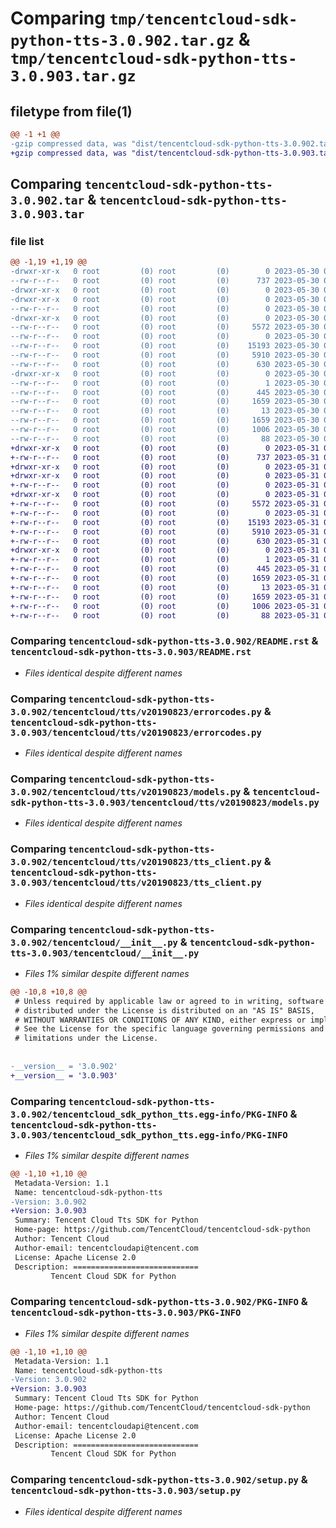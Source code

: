 # Comparing `tmp/tencentcloud-sdk-python-tts-3.0.902.tar.gz` & `tmp/tencentcloud-sdk-python-tts-3.0.903.tar.gz`

## filetype from file(1)

```diff
@@ -1 +1 @@
-gzip compressed data, was "dist/tencentcloud-sdk-python-tts-3.0.902.tar", last modified: Tue May 30 00:36:34 2023, max compression
+gzip compressed data, was "dist/tencentcloud-sdk-python-tts-3.0.903.tar", last modified: Wed May 31 02:25:18 2023, max compression
```

## Comparing `tencentcloud-sdk-python-tts-3.0.902.tar` & `tencentcloud-sdk-python-tts-3.0.903.tar`

### file list

```diff
@@ -1,19 +1,19 @@
-drwxr-xr-x   0 root         (0) root         (0)        0 2023-05-30 00:36:34.000000 tencentcloud-sdk-python-tts-3.0.902/
--rw-r--r--   0 root         (0) root         (0)      737 2023-05-30 00:36:34.000000 tencentcloud-sdk-python-tts-3.0.902/README.rst
-drwxr-xr-x   0 root         (0) root         (0)        0 2023-05-30 00:36:34.000000 tencentcloud-sdk-python-tts-3.0.902/tencentcloud/
-drwxr-xr-x   0 root         (0) root         (0)        0 2023-05-30 00:36:34.000000 tencentcloud-sdk-python-tts-3.0.902/tencentcloud/tts/
--rw-r--r--   0 root         (0) root         (0)        0 2023-05-30 00:36:34.000000 tencentcloud-sdk-python-tts-3.0.902/tencentcloud/tts/__init__.py
-drwxr-xr-x   0 root         (0) root         (0)        0 2023-05-30 00:36:34.000000 tencentcloud-sdk-python-tts-3.0.902/tencentcloud/tts/v20190823/
--rw-r--r--   0 root         (0) root         (0)     5572 2023-05-30 00:36:34.000000 tencentcloud-sdk-python-tts-3.0.902/tencentcloud/tts/v20190823/errorcodes.py
--rw-r--r--   0 root         (0) root         (0)        0 2023-05-30 00:36:34.000000 tencentcloud-sdk-python-tts-3.0.902/tencentcloud/tts/v20190823/__init__.py
--rw-r--r--   0 root         (0) root         (0)    15193 2023-05-30 00:36:34.000000 tencentcloud-sdk-python-tts-3.0.902/tencentcloud/tts/v20190823/models.py
--rw-r--r--   0 root         (0) root         (0)     5910 2023-05-30 00:36:34.000000 tencentcloud-sdk-python-tts-3.0.902/tencentcloud/tts/v20190823/tts_client.py
--rw-r--r--   0 root         (0) root         (0)      630 2023-05-30 00:36:34.000000 tencentcloud-sdk-python-tts-3.0.902/tencentcloud/__init__.py
-drwxr-xr-x   0 root         (0) root         (0)        0 2023-05-30 00:36:34.000000 tencentcloud-sdk-python-tts-3.0.902/tencentcloud_sdk_python_tts.egg-info/
--rw-r--r--   0 root         (0) root         (0)        1 2023-05-30 00:36:34.000000 tencentcloud-sdk-python-tts-3.0.902/tencentcloud_sdk_python_tts.egg-info/dependency_links.txt
--rw-r--r--   0 root         (0) root         (0)      445 2023-05-30 00:36:34.000000 tencentcloud-sdk-python-tts-3.0.902/tencentcloud_sdk_python_tts.egg-info/SOURCES.txt
--rw-r--r--   0 root         (0) root         (0)     1659 2023-05-30 00:36:34.000000 tencentcloud-sdk-python-tts-3.0.902/tencentcloud_sdk_python_tts.egg-info/PKG-INFO
--rw-r--r--   0 root         (0) root         (0)       13 2023-05-30 00:36:34.000000 tencentcloud-sdk-python-tts-3.0.902/tencentcloud_sdk_python_tts.egg-info/top_level.txt
--rw-r--r--   0 root         (0) root         (0)     1659 2023-05-30 00:36:34.000000 tencentcloud-sdk-python-tts-3.0.902/PKG-INFO
--rw-r--r--   0 root         (0) root         (0)     1006 2023-05-30 00:36:34.000000 tencentcloud-sdk-python-tts-3.0.902/setup.py
--rw-r--r--   0 root         (0) root         (0)       88 2023-05-30 00:36:34.000000 tencentcloud-sdk-python-tts-3.0.902/setup.cfg
+drwxr-xr-x   0 root         (0) root         (0)        0 2023-05-31 02:25:18.000000 tencentcloud-sdk-python-tts-3.0.903/
+-rw-r--r--   0 root         (0) root         (0)      737 2023-05-31 02:25:18.000000 tencentcloud-sdk-python-tts-3.0.903/README.rst
+drwxr-xr-x   0 root         (0) root         (0)        0 2023-05-31 02:25:18.000000 tencentcloud-sdk-python-tts-3.0.903/tencentcloud/
+drwxr-xr-x   0 root         (0) root         (0)        0 2023-05-31 02:25:18.000000 tencentcloud-sdk-python-tts-3.0.903/tencentcloud/tts/
+-rw-r--r--   0 root         (0) root         (0)        0 2023-05-31 02:25:18.000000 tencentcloud-sdk-python-tts-3.0.903/tencentcloud/tts/__init__.py
+drwxr-xr-x   0 root         (0) root         (0)        0 2023-05-31 02:25:18.000000 tencentcloud-sdk-python-tts-3.0.903/tencentcloud/tts/v20190823/
+-rw-r--r--   0 root         (0) root         (0)     5572 2023-05-31 02:25:18.000000 tencentcloud-sdk-python-tts-3.0.903/tencentcloud/tts/v20190823/errorcodes.py
+-rw-r--r--   0 root         (0) root         (0)        0 2023-05-31 02:25:18.000000 tencentcloud-sdk-python-tts-3.0.903/tencentcloud/tts/v20190823/__init__.py
+-rw-r--r--   0 root         (0) root         (0)    15193 2023-05-31 02:25:18.000000 tencentcloud-sdk-python-tts-3.0.903/tencentcloud/tts/v20190823/models.py
+-rw-r--r--   0 root         (0) root         (0)     5910 2023-05-31 02:25:18.000000 tencentcloud-sdk-python-tts-3.0.903/tencentcloud/tts/v20190823/tts_client.py
+-rw-r--r--   0 root         (0) root         (0)      630 2023-05-31 02:25:18.000000 tencentcloud-sdk-python-tts-3.0.903/tencentcloud/__init__.py
+drwxr-xr-x   0 root         (0) root         (0)        0 2023-05-31 02:25:18.000000 tencentcloud-sdk-python-tts-3.0.903/tencentcloud_sdk_python_tts.egg-info/
+-rw-r--r--   0 root         (0) root         (0)        1 2023-05-31 02:25:18.000000 tencentcloud-sdk-python-tts-3.0.903/tencentcloud_sdk_python_tts.egg-info/dependency_links.txt
+-rw-r--r--   0 root         (0) root         (0)      445 2023-05-31 02:25:18.000000 tencentcloud-sdk-python-tts-3.0.903/tencentcloud_sdk_python_tts.egg-info/SOURCES.txt
+-rw-r--r--   0 root         (0) root         (0)     1659 2023-05-31 02:25:18.000000 tencentcloud-sdk-python-tts-3.0.903/tencentcloud_sdk_python_tts.egg-info/PKG-INFO
+-rw-r--r--   0 root         (0) root         (0)       13 2023-05-31 02:25:18.000000 tencentcloud-sdk-python-tts-3.0.903/tencentcloud_sdk_python_tts.egg-info/top_level.txt
+-rw-r--r--   0 root         (0) root         (0)     1659 2023-05-31 02:25:18.000000 tencentcloud-sdk-python-tts-3.0.903/PKG-INFO
+-rw-r--r--   0 root         (0) root         (0)     1006 2023-05-31 02:25:18.000000 tencentcloud-sdk-python-tts-3.0.903/setup.py
+-rw-r--r--   0 root         (0) root         (0)       88 2023-05-31 02:25:18.000000 tencentcloud-sdk-python-tts-3.0.903/setup.cfg
```

### Comparing `tencentcloud-sdk-python-tts-3.0.902/README.rst` & `tencentcloud-sdk-python-tts-3.0.903/README.rst`

 * *Files identical despite different names*

### Comparing `tencentcloud-sdk-python-tts-3.0.902/tencentcloud/tts/v20190823/errorcodes.py` & `tencentcloud-sdk-python-tts-3.0.903/tencentcloud/tts/v20190823/errorcodes.py`

 * *Files identical despite different names*

### Comparing `tencentcloud-sdk-python-tts-3.0.902/tencentcloud/tts/v20190823/models.py` & `tencentcloud-sdk-python-tts-3.0.903/tencentcloud/tts/v20190823/models.py`

 * *Files identical despite different names*

### Comparing `tencentcloud-sdk-python-tts-3.0.902/tencentcloud/tts/v20190823/tts_client.py` & `tencentcloud-sdk-python-tts-3.0.903/tencentcloud/tts/v20190823/tts_client.py`

 * *Files identical despite different names*

### Comparing `tencentcloud-sdk-python-tts-3.0.902/tencentcloud/__init__.py` & `tencentcloud-sdk-python-tts-3.0.903/tencentcloud/__init__.py`

 * *Files 1% similar despite different names*

```diff
@@ -10,8 +10,8 @@
 # Unless required by applicable law or agreed to in writing, software
 # distributed under the License is distributed on an "AS IS" BASIS,
 # WITHOUT WARRANTIES OR CONDITIONS OF ANY KIND, either express or implied.
 # See the License for the specific language governing permissions and
 # limitations under the License.
 
 
-__version__ = '3.0.902'
+__version__ = '3.0.903'
```

### Comparing `tencentcloud-sdk-python-tts-3.0.902/tencentcloud_sdk_python_tts.egg-info/PKG-INFO` & `tencentcloud-sdk-python-tts-3.0.903/tencentcloud_sdk_python_tts.egg-info/PKG-INFO`

 * *Files 1% similar despite different names*

```diff
@@ -1,10 +1,10 @@
 Metadata-Version: 1.1
 Name: tencentcloud-sdk-python-tts
-Version: 3.0.902
+Version: 3.0.903
 Summary: Tencent Cloud Tts SDK for Python
 Home-page: https://github.com/TencentCloud/tencentcloud-sdk-python
 Author: Tencent Cloud
 Author-email: tencentcloudapi@tencent.com
 License: Apache License 2.0
 Description: ============================
         Tencent Cloud SDK for Python
```

### Comparing `tencentcloud-sdk-python-tts-3.0.902/PKG-INFO` & `tencentcloud-sdk-python-tts-3.0.903/PKG-INFO`

 * *Files 1% similar despite different names*

```diff
@@ -1,10 +1,10 @@
 Metadata-Version: 1.1
 Name: tencentcloud-sdk-python-tts
-Version: 3.0.902
+Version: 3.0.903
 Summary: Tencent Cloud Tts SDK for Python
 Home-page: https://github.com/TencentCloud/tencentcloud-sdk-python
 Author: Tencent Cloud
 Author-email: tencentcloudapi@tencent.com
 License: Apache License 2.0
 Description: ============================
         Tencent Cloud SDK for Python
```

### Comparing `tencentcloud-sdk-python-tts-3.0.902/setup.py` & `tencentcloud-sdk-python-tts-3.0.903/setup.py`

 * *Files identical despite different names*

